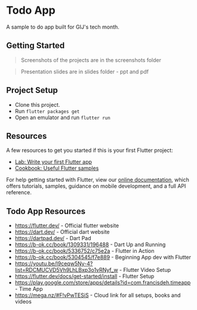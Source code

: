 # Todo App

A sample to do app built for GIJ's tech month.

## Getting Started

> Screenshots of the projects are in the screenshots folder

> Presentation slides are in slides folder - ppt and pdf

## Project Setup
- Clone this project.
- Run `flutter packages get`
- Open an emulator and run `flutter run`

## Resources
A few resources to get you started if this is your first Flutter project:

- [Lab: Write your first Flutter app](https://flutter.dev/docs/get-started/codelab)
- [Cookbook: Useful Flutter samples](https://flutter.dev/docs/cookbook)

For help getting started with Flutter, view our
[online documentation](https://flutter.dev/docs), which offers tutorials,
samples, guidance on mobile development, and a full API reference.

## Todo App Resources
- https://flutter.dev/ - Official flutter website
- https://dart.dev/ - Official dart website
- https://dartpad.dev/ - Dart Pad
- https://b-ok.cc/book/1309331/196488 - Dart Up and Running
- https://b-ok.cc/book/5336752/c75e2a - Flutter in Action
- https://b-ok.cc/book/5304545/f7e889 - Beginning App dev with Flutter
- https://youtu.be/I9ceqw5Ny-4?list=RDCMUCVD5Vh9LhLBxp3o1vRNyf_w  - Flutter Video Setup
- https://flutter.dev/docs/get-started/install - Flutter Setup
- https://play.google.com/store/apps/details?id=com.francisdeh.timeapp - Time App
- https://mega.nz/#F!vPwTESiS - Cloud link for all setups, books and videos
